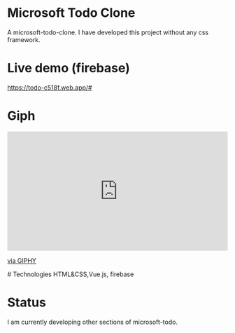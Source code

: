 # Microsoft Todo Clone
A microsoft-todo-clone. I have developed this project without any css framework.

# Live demo (firebase)
https://todo-c518f.web.app/#

# Giph
<div style="width:100%;height:0;padding-bottom:54%;position:relative;"><iframe src="https://giphy.com/embed/EloK5affruM9NQzQvZ" width="100%" height="100%" style="position:absolute" frameBorder="0" class="giphy-embed" allowFullScreen></iframe></div><p><a href="https://giphy.com/gifs/EloK5affruM9NQzQvZ">via GIPHY</a></p>
# Technologies
HTML&CSS,Vue.js, firebase


# Status
I am currently developing other sections of microsoft-todo.


